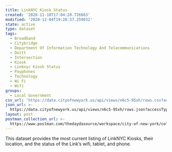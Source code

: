 ```yaml
---
title: LinkNYC Kiosk Status
created: '2020-11-10T17:04:20.726663'
modified: '2020-12-04T19:26:37.259032'
state: active
type: dataset
tags:
  - Broadband
  - Citybridge
  - Department Of Information Technology And Telecommunications
  - Doitt
  - Intersection
  - Kiosk
  - Linknyc Kiosk Status
  - Payphones
  - Technology
  - Wi Fi
  - Wifi
groups:
  - Local Government
csv_url: 'https://data.cityofnewyork.us/api/views/n6c5-95xh/rows.csv?accessType=DOWNLOAD'
json_url: >-
  https://data.cityofnewyork.us/api/views/n6c5-95xh/rows.json?accessType=DOWNLOAD
layout: post
postman_collection_url: >-
  https://www.postman.com/thedaydasource/workspace/city-of-new-york/collection/15909983-68b8eba5-965a-49e6-ae6d-201a68bd5dc2
---
```

This dataset provides the most current listing of LinkNYC Kiosks, their location, and the status of the Link’s wifi, tablet, and phone.
